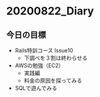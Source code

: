 # 20200822_Diary

## 今日の目標

- Rails特訓コース Issue10
  - 下調べを３割は終わらせる
- AWSの勉強（EC2）
  - 実践編
  - 料金の原因を探ってみる
- SQLで遊んでみる
